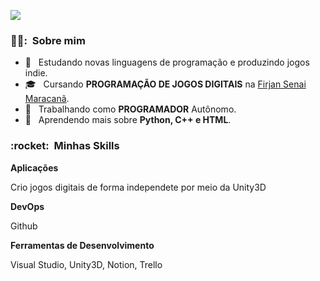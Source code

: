 
![](https://komarev.com/ghpvc/?username=VanessaSwerts&color=006bed)

<h3> 👨‍🦲: &nbsp;Sobre mim </h3>

- 🤔 &nbsp; Estudando novas linguagens de programação e produzindo jogos indie.
- 🎓 &nbsp; Cursando **PROGRAMAÇÃO DE JOGOS DIGITAIS** na <a href="https://www.firjansenai.com.br/cursorio/portal/index.php">Firjan Senai Maracanã</a>.
- 💼 &nbsp; Trabalhando como **PROGRAMADOR** Autônomo.
- 🌱 &nbsp; Aprendendo mais sobre **Python, C++ e HTML**.

<h3> :rocket: &nbsp;Minhas Skills </h3>

**Aplicações**

Crio jogos digitais de forma independete por meio da Unity3D

**DevOps**

Github

**Ferramentas de Desenvolvimento**

Visual Studio, Unity3D, Notion, Trello
